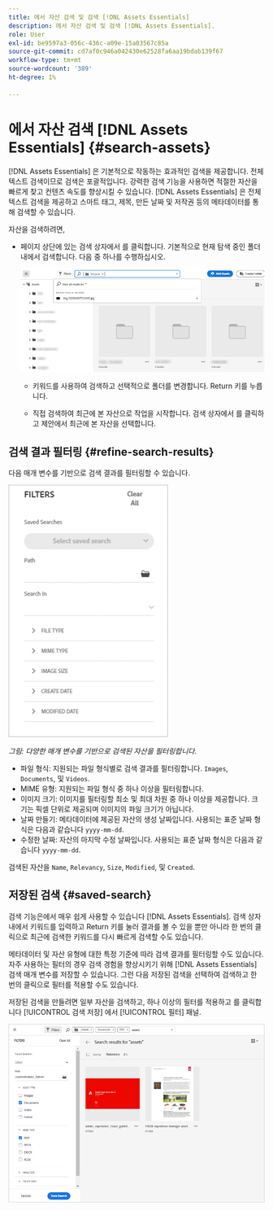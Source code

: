 ```yaml
---
title: 에서 자산 검색 및 검색 [!DNL Assets Essentials]
description: 에서 자산 검색 및 검색 [!DNL Assets Essentials].
role: User
exl-id: be9597a3-056c-436c-a09e-15a03567c85a
source-git-commit: cd7af0c946a042430e62528fa6aa19bdab139f67
workflow-type: tm+mt
source-wordcount: '389'
ht-degree: 1%

---
```


# 에서 자산 검색 [!DNL Assets Essentials] {#search-assets}

[!DNL Assets Essentials] 은 기본적으로 작동하는 효과적인 검색을 제공합니다. 전체 텍스트 검색이므로 검색은 포괄적입니다. 강력한 검색 기능을 사용하면 적절한 자산을 빠르게 찾고 컨텐츠 속도를 향상시킬 수 있습니다. [!DNL Assets Essentials] 은 전체 텍스트 검색을 제공하고 스마트 태그, 제목, 만든 날짜 및 저작권 등의 메타데이터를 통해 검색할 수 있습니다.

자산을 검색하려면,

* 페이지 상단에 있는 검색 상자에서 를 클릭합니다. 기본적으로 현재 탐색 중인 폴더 내에서 검색합니다. 다음 중 하나를 수행하십시오.

   ![검색 상자](assets/search-box.png)

   * 키워드를 사용하여 검색하고 선택적으로 폴더를 변경합니다. Return 키를 누릅니다.

   * 직접 검색하여 최근에 본 자산으로 작업을 시작합니다. 검색 상자에서 를 클릭하고 제안에서 최근에 본 자산을 선택합니다.

## 검색 결과 필터링 {#refine-search-results}

다음 매개 변수를 기반으로 검색 결과를 필터링할 수 있습니다.

![검색 필터](assets/filters1.png)

*그림: 다양한 매개 변수를 기반으로 검색된 자산을 필터링합니다.*

* 파일 형식: 지원되는 파일 형식별로 검색 결과를 필터링합니다. `Images`, `Documents`, 및 `Videos`.
* MIME 유형: 지원되는 파일 형식 중 하나 이상을 필터링합니다. <!-- TBD:  [supported file formats](/help/supported-file-formats.md). -->
* 이미지 크기: 이미지를 필터링할 최소 및 최대 차원 중 하나 이상을 제공합니다. 크기는 픽셀 단위로 제공되며 이미지의 파일 크기가 아닙니다.
* 날짜 만들기: 메타데이터에 제공된 자산의 생성 날짜입니다. 사용되는 표준 날짜 형식은 다음과 같습니다 `yyyy-mm-dd`.
* 수정한 날짜: 자산의 마지막 수정 날짜입니다. 사용되는 표준 날짜 형식은 다음과 같습니다 `yyyy-mm-dd`.

검색된 자산을 `Name`, `Relevancy`, `Size`, `Modified`, 및 `Created`.

## 저장된 검색 {#saved-search}

검색 기능은에서 매우 쉽게 사용할 수 있습니다 [!DNL Assets Essentials]. 검색 상자 내에서 키워드를 입력하고 Return 키를 눌러 결과를 볼 수 있을 뿐만 아니라 한 번의 클릭으로 최근에 검색한 키워드를 다시 빠르게 검색할 수도 있습니다.

메타데이터 및 자산 유형에 대한 특정 기준에 따라 검색 결과를 필터링할 수도 있습니다. 자주 사용하는 필터의 경우 검색 경험을 향상시키기 위해 [!DNL Assets Essentials] 검색 매개 변수를 저장할 수 있습니다. 그런 다음 저장된 검색을 선택하여 검색하고 한 번의 클릭으로 필터를 적용할 수도 있습니다.

저장된 검색을 만들려면 일부 자산을 검색하고, 하나 이상의 필터를 적용하고 를 클릭합니다 [!UICONTROL 검색 저장] 에서 [!UICONTROL 필터] 패널.

![필터 패널에서 저장된 검색](assets/saved-search.png)

<!-- TBD: Search behavior. Full-text search. Ranking and rank boosts. Hidden assets.
Report poor UX that users can only save a filtered search and not a simple search.
.
Are other supported files fully indexed and support full-text search? Eg. audio/videos files can at best have metadata indexed.
Anything about ranking of assets displayed in search results?

What about temporarily hiding an asset (suspending search on it) from the search results? If an asset is undergoing review collaboration, should it be used by others? Should it be hidden in search?

When userA is searching and userB add an asset that matches search results, will the asset display in search as soon as userA refreshes the page? Assuming indexing is near real-time. May not be so for bulk uploads.
-->
